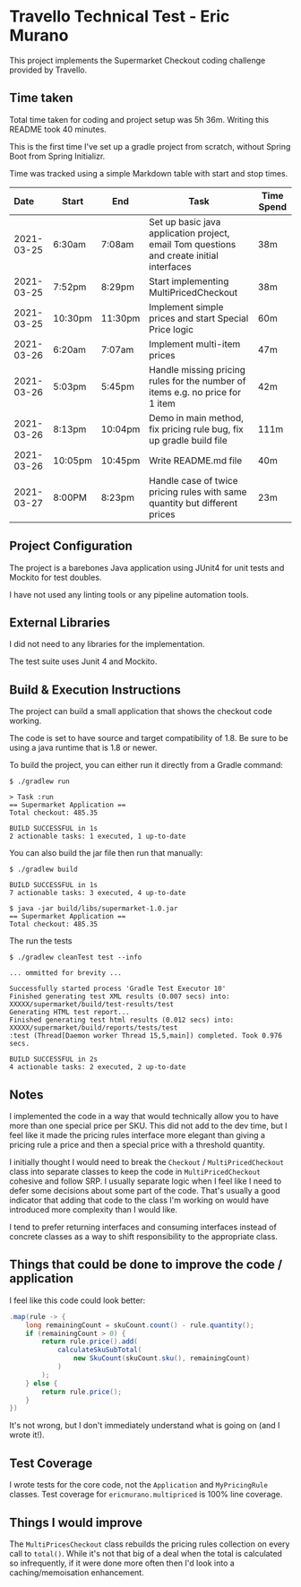 # Travello Technical Test - Eric Murano

This project implements the Supermarket Checkout coding challenge provided by
Travello.


## Time taken

Total time taken for coding and project setup was 5h 36m. Writing this README took 40 minutes.

This is the first time I've set up a gradle project from scratch, without Spring Boot from
Spring Initializr.

Time was tracked using a simple Markdown table with start and stop times.

| Date       | Start   | End     | Task                                                                                     | Time Spend |
|:---------- | ------- | ------- | ---------------------------------------------------------------------------------------- | ---------- |
| 2021-03-25 | 6:30am  | 7:08am  | Set up basic java application project, email Tom questions and create initial interfaces | 38m        |
| 2021-03-25 | 7:52pm  | 8:29pm  | Start implementing MultiPricedCheckout                                                   | 38m        |
| 2021-03-25 | 10:30pm | 11:30pm | Implement simple prices and start Special Price logic                                    | 60m        |
| 2021-03-26 | 6:20am  | 7:07am  | Implement multi-item prices                                                              | 47m        |
| 2021-03-26 | 5:03pm  | 5:45pm  | Handle missing pricing rules for the number of items e.g. no price for 1 item            | 42m        |
| 2021-03-26 | 8:13pm  | 10:04pm | Demo in main method, fix pricing rule bug, fix up gradle build file                      | 111m       |
| 2021-03-26 | 10:05pm | 10:45pm | Write README.md file                                                                     | 40m        |
| 2021-03-27 | 8:00PM  | 8:23pm  | Handle case of twice pricing rules with same quantity but different prices               | 23m        | 

## Project Configuration

The project is a barebones Java application using JUnit4 for unit tests and Mockito
for test doubles.

I have not used any linting tools or any pipeline automation tools.

## External Libraries

I did not need to any libraries for the implementation.

The test suite uses Junit 4 and Mockito.

## Build & Execution Instructions

The project can build a small application that shows the checkout code working.

The code is set to have source and target compatibility of 1.8. Be sure to be using a java runtime that is 1.8 or newer.

To build the project, you can either run it directly from a Gradle command:

```shell
$ ./gradlew run

> Task :run
== Supermarket Application ==
Total checkout: 485.35

BUILD SUCCESSFUL in 1s
2 actionable tasks: 1 executed, 1 up-to-date
```

You can also build the jar file then run that manually:

```shell
$ ./gradlew build

BUILD SUCCESSFUL in 1s
7 actionable tasks: 3 executed, 4 up-to-date

$ java -jar build/libs/supermarket-1.0.jar
== Supermarket Application ==
Total checkout: 485.35
```

The run the tests

```shell
$ ./gradlew cleanTest test --info

... ommitted for brevity ...

Successfully started process 'Gradle Test Executor 10'
Finished generating test XML results (0.007 secs) into: XXXXX/supermarket/build/test-results/test
Generating HTML test report...
Finished generating test html results (0.012 secs) into: XXXXX/supermarket/build/reports/tests/test
:test (Thread[Daemon worker Thread 15,5,main]) completed. Took 0.976 secs.

BUILD SUCCESSFUL in 2s
4 actionable tasks: 2 executed, 2 up-to-date

```

## Notes

I implemented the code in a way that would technically allow you to have more than one special price per SKU. This did not add to the dev time, but I feel like it made the pricing rules interface more elegant than giving a pricing rule a price and then a special price with a threshold quantity.

I initially thought I would need to break the `Checkout` / `MultiPricedCheckout` class into separate classes to keep the code in `MultiPricedCheckout` cohesive and follow SRP. I usually separate logic when I feel like I need to defer some decisions about some part of the code. That's usually a good indicator that adding that code to the class I'm working on would have introduced more complexity than I would like.

I tend to prefer returning interfaces and consuming interfaces instead of concrete classes as a way to shift responsibility to the appropriate class.

## Things that could be done to improve the code / application

I feel like this code could look better:

```java
.map(rule -> {
    long remainingCount = skuCount.count() - rule.quantity();
    if (remainingCount > 0) {
        return rule.price().add(
            calculateSkuSubTotal(
                new SkuCount(skuCount.sku(), remainingCount)
            )
        );
    } else {
        return rule.price();
    }
})
```

It's not wrong, but I don't immediately understand what is going on (and I wrote it!).

## Test Coverage

I wrote tests for the core code, not the `Application` and `MyPricingRule` classes. Test coverage for `ericmurano.multipriced` is 100% line coverage.

## Things I would improve

The `MultiPricesCheckout` class rebuilds the pricing rules collection on 
every call to `total()`. While it's not that big of a deal when the total is 
calculated so infrequently, if it were done more often then I'd look into a 
caching/memoisation enhancement.